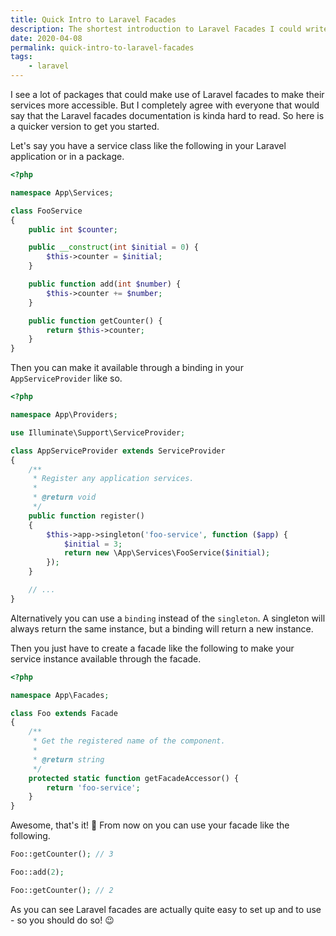 ```yaml
---
title: Quick Intro to Laravel Facades
description: The shortest introduction to Laravel Facades I could write.
date: 2020-04-08
permalink: quick-intro-to-laravel-facades
tags:
    - laravel
---
```


I see a lot of packages that could make use of Laravel facades to make their services more accessible. But I completely agree with everyone that would say that the Laravel facades documentation is kinda hard to read. So here is a quicker version to get you started.

<!-- more -->

Let's say you have a service class like the following in your Laravel application or in a package.

```php
<?php

namespace App\Services;

class FooService
{
    public int $counter;

    public __construct(int $initial = 0) {
        $this->counter = $initial;
    }

    public function add(int $number) {
        $this->counter += $number;
    }

    public function getCounter() {
        return $this->counter;
    }
}
```

Then you can make it available through a binding in your `AppServiceProvider` like so.

```php
<?php

namespace App\Providers;

use Illuminate\Support\ServiceProvider;

class AppServiceProvider extends ServiceProvider
{
    /**
     * Register any application services.
     *
     * @return void
     */
    public function register()
    {
        $this->app->singleton('foo-service', function ($app) {
            $initial = 3;
            return new \App\Services\FooService($initial);
        });
    }

    // ...
}
```

Alternatively you can use a `binding` instead of the `singleton`. A singleton will always return the same instance, but a binding will return a new instance.

Then you just have to create a facade like the following to make your service instance available through the facade.

```php
<?php

namespace App\Facades;

class Foo extends Facade
{
    /**
     * Get the registered name of the component.
     *
     * @return string
     */
    protected static function getFacadeAccessor() { 
        return 'foo-service';
    }
}
```

Awesome, that's it! 🤩 From now on you can use your facade like the following.

```php
Foo::getCounter(); // 3

Foo::add(2);

Foo::getCounter(); // 2
```

As you can see Laravel facades are actually quite easy to set up and to use - so you should do so! 😉